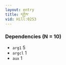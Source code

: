```yaml
---
layout: entry
title: དགྱེས་
vid: Hill:0253
---
```

### Dependencies (N = 10)
* `arg1` 5
* `argcl` 1
* `aux` 1
